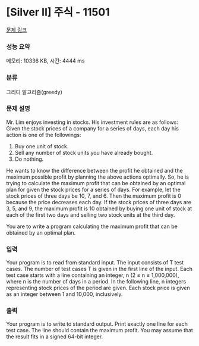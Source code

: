 # [Silver II] 주식 - 11501 

[문제 링크](https://www.acmicpc.net/problem/11501) 

### 성능 요약

메모리: 10336 KB, 시간: 4444 ms

### 분류

그리디 알고리즘(greedy)

### 문제 설명

<p>Mr. Lim enjoys investing in stocks. His investment rules are as follows: Given the stock prices of a company for a series of days, each day his action is one of the followings:</p>

<ol>
	<li>Buy one unit of stock.</li>
	<li>Sell any number of stock units you have already bought.</li>
	<li>Do nothing.</li>
</ol>

<p>He wants to know the difference between the profit he obtained and the maximum possible profit by planning the above actions optimally. So, he is trying to calculate the maximum profit that can be obtained by an optimal plan for given the stock prices for a series of days. For example, let the stock prices of three days be 10, 7, and 6. Then the maximum profit is 0 because the price decreases each day. If the stock prices of three days are 3, 5, and 9, the maximum profit is 10 obtained by buying one unit of stock at each of the first two days and selling two stock units at the third day.</p>

<p>You are to write a program calculating the maximum profit that can be obtained by an optimal plan.</p>

### 입력 

 <p>Your program is to read from standard input. The input consists of T test cases. The number of test cases T is given in the first line of the input. Each test case starts with a line containing an integer, n (2 ≤ n ≤ 1,000,000), where n is the number of days in a period. In the following line, n integers representing stock prices of the period are given. Each stock price is given as an integer between 1 and 10,000, inclusively.</p>

### 출력 

 <p>Your program is to write to standard output. Print exactly one line for each test case. The line should contain the maximum profit. You may assume that the result fits in a signed 64-bit integer.</p>

